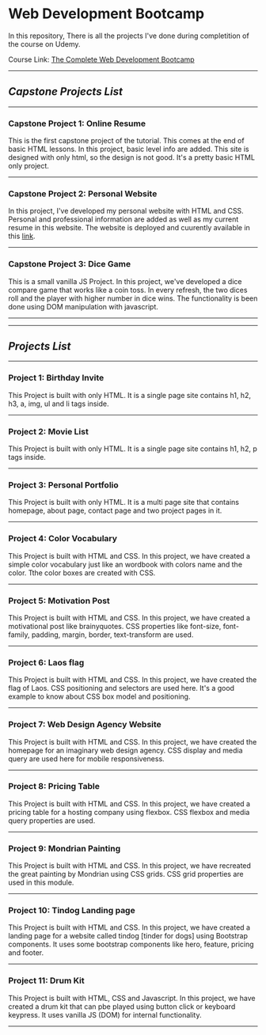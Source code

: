 # Web Development Bootcamp

In this repository, There is all the projects I've done during completition of the course on Udemy.

Course Link: [The Complete Web Development Bootcamp](https://www.udemy.com/course/the-complete-web-development-bootcamp/)

---

## ***Capstone Projects List***

---

### **Capstone Project 1: Online Resume**

This is the first capstone project of the tutorial. This comes at the end of basic HTML lessons.
In this project, basic level info are added. This site is designed with only html, so the design is not good. It's a pretty basic HTML only project.

---

### **Capstone Project 2: Personal Website**

In this project, I've developed my personal website with HTML and CSS. Personal and professional information are added as well as my current resume in this website. The website is deployed and cuurently available in this [link](https://thenafiz.github.io).

---

### **Capstone Project 3: Dice Game**

This is a small vanilla JS Project. In this project, we've developed a dice compare game that works like a coin toss. In every refresh, the two dices roll and the player with higher number in dice wins. The functionality is been done using DOM manipulation with javascript.

---

---

## ***Projects List***

---

### **Project 1: Birthday Invite**

This Project is built with only HTML. It is a single page site contains h1, h2, h3, a, img, ul and li tags inside.

---

### **Project 2: Movie List**

This Project is built with only HTML. It is a single page site contains h1, h2, p tags inside.

---

### **Project 3: Personal Portfolio**

This Project is built with only HTML. It is a multi page site that contains homepage, about page, contact page and two project pages in it.

---

### **Project 4: Color Vocabulary**

This Project is built with HTML and CSS. In this project, we have created a simple color vocabulary just like an wordbook with colors name and the color. Tthe color boxes are created with CSS.

---

### **Project 5: Motivation Post**

This Project is built with HTML and CSS. In this project, we have created a motivational post like brainyquotes. CSS properties like font-size, font-family, padding, margin, border, text-transform are used.

---

### **Project 6: Laos flag**

This Project is built with HTML and CSS. In this project, we have created the flag of Laos. CSS positioning and selectors are used here. It's a good example to know about CSS box model and positioning.

---

### **Project 7: Web Design Agency Website**

This Project is built with HTML and CSS. In this project, we have created the homepage for an imaginary web design agency. CSS display and media query are used here for mobile responsiveness.

---

### **Project 8: Pricing Table**

This Project is built with HTML and CSS. In this project, we have created a pricing table for a hosting company using flexbox. CSS flexbox and media query properties are used.

---

### **Project 9: Mondrian Painting**

This Project is built with HTML and CSS. In this project, we have recreated the great painting by Mondrian using CSS grids. CSS grid properties are used in this module.

---

### **Project 10: Tindog Landing page**

This Project is built with HTML and CSS. In this project, we have created a landing page for a website called tindog [tinder for dogs] using Bootstrap components. It uses some bootstrap components like hero, feature, pricing and footer.

---

### **Project 11: Drum Kit**

This Project is built with HTML, CSS and Javascript. In this project, we have created a drum kit that can pbe played using button click or keyboard keypress. It uses vanilla JS (DOM) for internal functionality.

---
